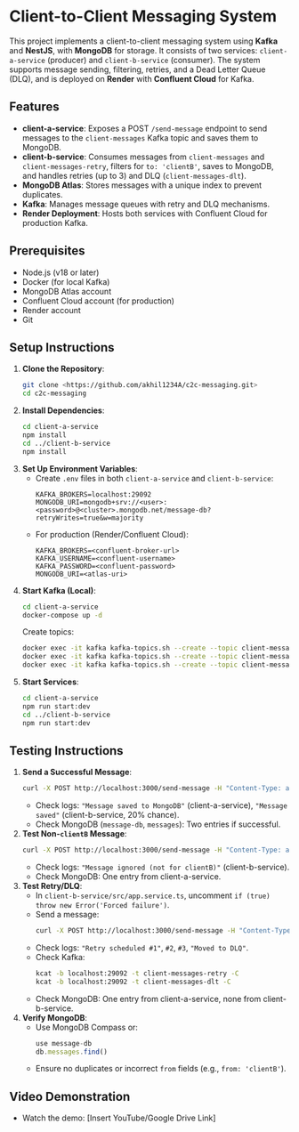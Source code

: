 # Client-to-Client Messaging System

This project implements a client-to-client messaging system using **Kafka** and **NestJS**, with **MongoDB** for storage. It consists of two services: `client-a-service` (producer) and `client-b-service` (consumer). The system supports message sending, filtering, retries, and a Dead Letter Queue (DLQ), and is deployed on **Render** with **Confluent Cloud** for Kafka.

## Features
- **client-a-service**: Exposes a POST `/send-message` endpoint to send messages to the `client-messages` Kafka topic and saves them to MongoDB.
- **client-b-service**: Consumes messages from `client-messages` and `client-messages-retry`, filters for `to: 'clientB'`, saves to MongoDB, and handles retries (up to 3) and DLQ (`client-messages-dlt`).
- **MongoDB Atlas**: Stores messages with a unique index to prevent duplicates.
- **Kafka**: Manages message queues with retry and DLQ mechanisms.
- **Render Deployment**: Hosts both services with Confluent Cloud for production Kafka.

## Prerequisites
- Node.js (v18 or later)
- Docker (for local Kafka)
- MongoDB Atlas account
- Confluent Cloud account (for production)
- Render account
- Git

## Setup Instructions
1. **Clone the Repository**:
   ```bash
   git clone <https://github.com/akhil1234A/c2c-messaging.git>
   cd c2c-messaging
   ```
2. **Install Dependencies**:
   ```bash
   cd client-a-service
   npm install
   cd ../client-b-service
   npm install
   ```
3. **Set Up Environment Variables**:
   - Create `.env` files in both `client-a-service` and `client-b-service`:
     ```plaintext
     KAFKA_BROKERS=localhost:29092
     MONGODB_URI=mongodb+srv://<user>:<password>@<cluster>.mongodb.net/message-db?retryWrites=true&w=majority
     ```
   - For production (Render/Confluent Cloud):
     ```plaintext
     KAFKA_BROKERS=<confluent-broker-url>
     KAFKA_USERNAME=<confluent-username>
     KAFKA_PASSWORD=<confluent-password>
     MONGODB_URI=<atlas-uri>
     ```
4. **Start Kafka (Local)**:
   ```bash
   cd client-a-service
   docker-compose up -d
   ```
   Create topics:
   ```bash
   docker exec -it kafka kafka-topics.sh --create --topic client-messages --bootstrap-server localhost:29092 --partitions 1 --replication-factor 1
   docker exec -it kafka kafka-topics.sh --create --topic client-messages-retry --bootstrap-server localhost:29092 --partitions 1 --replication-factor 1
   docker exec -it kafka kafka-topics.sh --create --topic client-messages-dlt --bootstrap-server localhost:29092 --partitions 1 --replication-factor 1
   ```
5. **Start Services**:
   ```bash
   cd client-a-service
   npm run start:dev
   cd ../client-b-service
   npm run start:dev
   ```

## Testing Instructions
1. **Send a Successful Message**:
   ```bash
   curl -X POST http://localhost:3000/send-message -H "Content-Type: application/json" -d '{"from":"clientA","to":"clientB","message":"Test success"}'
   ```
   - Check logs: `"Message saved to MongoDB"` (client-a-service), `"Message saved"` (client-b-service, 20% chance).
   - Check MongoDB (`message-db`, `messages`): Two entries if successful.
2. **Test Non-`clientB` Message**:
   ```bash
   curl -X POST http://localhost:3000/send-message -H "Content-Type: application/json" -d '{"from":"clientA","to":"clientA","message":"Test failure"}'
   ```
   - Check logs: `"Message ignored (not for clientB)"` (client-b-service).
   - Check MongoDB: One entry from client-a-service.
3. **Test Retry/DLQ**:
   - In `client-b-service/src/app.service.ts`, uncomment `if (true) throw new Error('Forced failure')`.
   - Send a message:
     ```bash
     curl -X POST http://localhost:3000/send-message -H "Content-Type: application/json" -d '{"from":"clientA","to":"clientB","message":"Test failure"}'
     ```
   - Check logs: `"Retry scheduled #1"`, `#2`, `#3`, `"Moved to DLQ"`.
   - Check Kafka:
     ```bash
     kcat -b localhost:29092 -t client-messages-retry -C
     kcat -b localhost:29092 -t client-messages-dlt -C
     ```
   - Check MongoDB: One entry from client-a-service, none from client-b-service.
4. **Verify MongoDB**:
   - Use MongoDB Compass or:
     ```javascript
     use message-db
     db.messages.find()
     ```
   - Ensure no duplicates or incorrect `from` fields (e.g., `from: 'clientB'`).


## Video Demonstration
- Watch the demo: [Insert YouTube/Google Drive Link]

